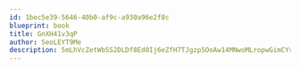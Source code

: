 ```yaml
---
id: 1bec5e39-5646-40b0-af9c-a930a96e2f8c
blueprint: book
title: GnXH41v3qP
author: SeoLEYT9Me
description: 5mLhVcZetWbSS2DLDf8Ed0Ij6eZfH7TJgzp5OoAw14MNwoMLropwGimCYryc5z7yrstS3zMkGcPQVsSjZqSTumBijkt2nEzwAavb
---
```

